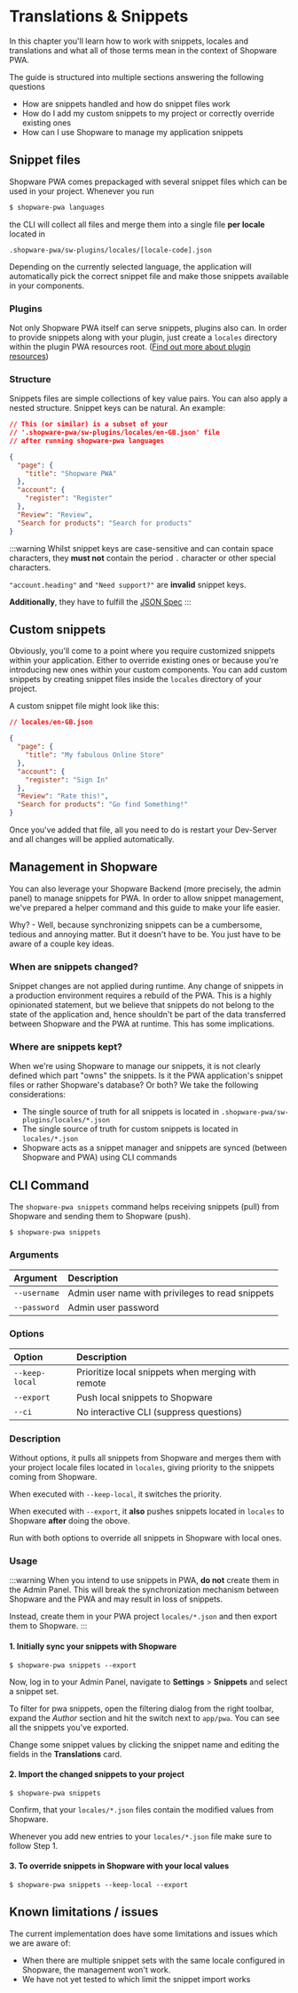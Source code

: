 # Translations & Snippets

In this chapter you'll learn how to work with snippets, locales and translations and what all of those terms mean in the context of Shopware PWA.

The guide is structured into multiple sections answering the following questions

- How are snippets handled and how do snippet files work
- How do I add my custom snippets to my project or correctly override existing ones
- How can I use Shopware to manage my application snippets

## Snippet files

Shopware PWA comes prepackaged with several snippet files which can be used in your project. Whenever you run

```bash
$ shopware-pwa languages
```

the CLI will collect all files and merge them into a single file **per locale** located in

```
.shopware-pwa/sw-plugins/locales/[locale-code].json
```

Depending on the currently selected language, the application will automatically pick the correct snippet file and make those snippets available in your components.

### Plugins

Not only Shopware PWA itself can serve snippets, plugins also can. In order to provide snippets along with your plugin, just create a `locales` directory within the plugin PWA resources root. ([Find out more about plugin resources](/landing/concepts/plugins))

### Structure

Snippets files are simple collections of key value pairs. You can also apply a nested structure. Snippet keys can be natural. An example:

```json
// This (or similar) is a subset of your
// '.shopware-pwa/sw-plugins/locales/en-GB.json' file
// after running shopware-pwa languages

{
  "page": {
    "title": "Shopware PWA"
  },
  "account": {
    "register": "Register"
  },
  "Review": "Review",
  "Search for products": "Search for products"
}
```

:::warning
Whilst snippet keys are case-sensitive and can contain space characters, they **must not** contain the period `.` character or other special characters.

`"account.heading"` and `"Need support?"` are **invalid** snippet keys.

**Additionally**, they have to fulfill the [JSON Spec](https://www.json.org/json-en.html)
:::

## Custom snippets

Obviously, you'll come to a point where you require customized snippets within your application. Either to override existing ones or because you're introducing new ones within your custom components. You can add custom snippets by creating snippet files inside the `locales` directory of your project.

A custom snippet file might look like this:

```json
// locales/en-GB.json

{
  "page": {
    "title": "My fabulous Online Store"
  },
  "account": {
    "register": "Sign In"
  },
  "Review": "Rate this!",
  "Search for products": "Go find Something!"
}
```

Once you've added that file, all you need to do is restart your Dev-Server and all changes will be applied automatically.

## Management in Shopware

You can also leverage your Shopware Backend (more precisely, the admin panel) to manage snippets for PWA. In order to allow snippet management, we've prepared a helper command and this guide to make your life easier.

Why? - Well, because synchronizing snippets can be a cumbersome, tedious and annoying matter. But it doesn't have to be. You just have to be aware of a couple key ideas.

### When are snippets changed?

Snippet changes are not applied during runtime. Any change of snippets in a production environment requires a rebuild of the PWA. This is a highly opinionated statement, but we believe that snippets do not belong to the state of the application and, hence shouldn't be part of the data transferred between Shopware and the PWA at runtime. This has some implications.

### Where are snippets kept?

When we're using Shopware to manage our snippets, it is not clearly defined which part "owns" the snippets. Is it the PWA application's snippet files or rather Shopware's database? Or both? We take the following considerations:

- The single source of truth for all snippets is located in `.shopware-pwa/sw-plugins/locales/*.json`
- The single source of truth for custom snippets is located in `locales/*.json`
- Shopware acts as a snippet manager and snippets are synced (between Shopware and PWA) using CLI commands

## CLI Command

The `shopware-pwa snippets` command helps receiving snippets (pull) from Shopware and sending them to Shopware (push).

```
$ shopware-pwa snippets
```

### Arguments

| Argument     | Description                                      |
| :----------- | :----------------------------------------------- |
| `--username` | Admin user name with privileges to read snippets |
| `--password` | Admin user password                              |

### Options

| Option         | Description                                        |
| :------------- | :------------------------------------------------- |
| `--keep-local` | Prioritize local snippets when merging with remote |
| `--export`     | Push local snippets to Shopware                    |
| `--ci`         | No interactive CLI (suppress questions)            |

### Description

Without options, it pulls all snippets from Shopware and merges them with your project locale files located in `locales`, giving priority to the snippets coming from Shopware.

When executed with `--keep-local`, it switches the priority.

When executed with `--export`, it **also** pushes snippets located in `locales` to Shopware **after** doing the obove.

Run with both options to override all snippets in Shopware with local ones.

### Usage

:::warning
When you intend to use snippets in PWA, **do not** create them in the Admin Panel. This will break the synchronization mechanism between Shopware and the PWA and may result in loss of snippets.

Instead, create them in your PWA project `locales/*.json` and then export them to Shopware.
:::

#### 1. Initially sync your snippets with Shopware

```
$ shopware-pwa snippets --export
```

Now, log in to your Admin Panel, navigate to **Settings** > **Snippets** and select a snippet set.

To filter for pwa snippets, open the filtering dialog from the right toolbar, expand the _Author_ section and hit the switch next to `app/pwa`. You can see all the snippets you've exported.

Change some snippet values by clicking the snippet name and editing the fields in the **Translations** card.

#### 2. Import the changed snippets to your project

```
$ shopware-pwa snippets
```

Confirm, that your `locales/*.json` files contain the modified values from Shopware.

Whenever you add new entries to your `locales/*.json` file make sure to follow Step 1.

#### 3. To override snippets in Shopware with your local values

```
$ shopware-pwa snippets --keep-local --export
```

## Known limitations / issues

The current implementation does have some limitations and issues which we are aware of:

- When there are multiple snippet sets with the same locale configured in Shopware, the management won't work.
- We have not yet tested to which limit the snippet import works

